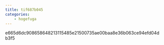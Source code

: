 ```yaml
---
title: tif687b045
categories:
    - hogefuga
---
```

e665d6dc908658648213115485e21500735ae00baa8e36b063ce94efd04db3f5